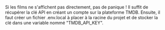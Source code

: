 Si les films ne s'affichent pas directement, pas de panique !
Il suffit de récupérer la clé API en créant un compte sur la plateforme TMDB. Ensuite, il faut créer un fichier .env.local à placer à la racine du projet et de stocker la clé dans une variable nommé "TMDB_API_KEY".
